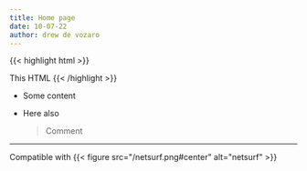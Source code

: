 ```yaml
---
title: Home page
date: 10-07-22
author: drew de vozaro
---
```


{{< highlight html >}}
  <html>
    <body> This HTML </body>
  </html>
{{< /highlight >}}

-   Some content
  - Here also

    > Comment



---

Compatible with {{< figure src="/netsurf.png#center" alt="netsurf" >}}
